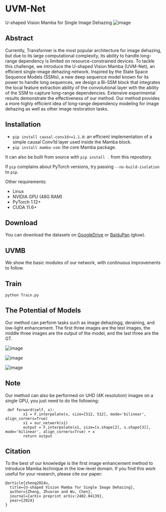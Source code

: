 # UVM-Net
U-shaped Vision Mamba for Single Image Dehazing
![image](https://github.com/zzr-idam/UVM-Net/blob/main/fw3.png)

## Abstract
Currently, Transformer is the most popular architecture for image dehazing, but due to its large computational complexity, its ability to handle long-range dependency is limited on resource-constrained devices. To tackle this challenge, we introduce the U-shaped Vision Mamba (UVM-Net), an efficient single-image dehazing network. Inspired by the State Space Sequence Models (SSMs), a new deep sequence model known for its power to handle long sequences, we design a Bi-SSM block that integrates the local feature extraction ability of the convolutional layer with the ability of the SSM to capture long-range dependencies. Extensive experimental results demonstrate the effectiveness of our method. Our method provides a more highly efficient idea of long-range dependency modeling for image dehazing as well as other image restoration tasks.

## Installation

- `pip install causal-conv1d>=1.1.0`: an efficient implementation of a simple causal Conv1d layer used inside the Mamba block.
- `pip install mamba-ssm`: the core Mamba package.

It can also be built from source with `pip install .` from this repository.

If `pip` complains about PyTorch versions, try passing `--no-build-isolation` to `pip`.

Other requirements:
- Linux
- NVIDIA GPU (48G RAM)
- PyTorch 1.12+
- CUDA 11.6+

## Download

You can download the datasets on [GoogleDrive](https://drive.google.com/drive/folders/1Yy_GH6_bydYPU6_JJzFQwig4LTh86VI4?usp=sharing) or [BaiduPan](https://pan.baidu.com/s/1WVdNccqDMnJ5k5Q__Y2dsg?pwd=gtuw) (gtuw).

## UVMB
We show the basic modules of our network, with continuous improvements to follow.

## Train
```
python Train.py
```

## The Potential of Models
Our method can perform tasks such as image dehazingg, deraining, and low-light enhancement.
The first three images are the test images, the middle three images are the output of the model, and the last three are the GT.

![image](https://github.com/zzr-idam/UVM-Net/blob/main/demo.jpg)

![image](https://github.com/zzr-idam/UVM-Net/blob/main/low-light.jpg)

![image](https://github.com/zzr-idam/UVM-Net/blob/main/derain.jpg)

## Note
Our method can also be performed on UHD (4K resolution) images on a single GPU, you just need to do the following:
```
 def forward(self, x):
        x1 = F.interpolate(x, size=[512, 512], mode='bilinear', align_corners=True)
        x1 = our_network(x1)    
        output = F.interpolate(x1, size=[x.shape[2], x.shape[3]], mode='bilinear', align_corners=True) + x
        return output
```

## Citation
To the best of our knowledge is the first image enhancement method to introduce Mamba technique in the low-level domain.
If you find this work useful for your research, please cite our paper:
```
@article{zheng2024u,
  title={U-shaped Vision Mamba for Single Image Dehazing},
  author={Zheng, Zhuoran and Wu, Chen},
  journal={arXiv preprint arXiv:2402.04139},
  year={2024}
}
```
